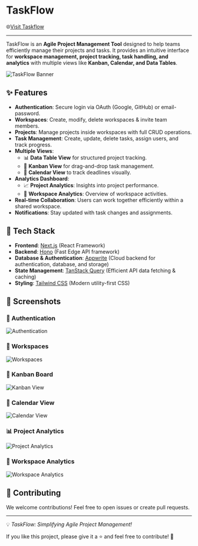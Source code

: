# TaskFlow

🌐[Visit Taskflow](https://taskflow-agile-pm.vercel.app)

---

TaskFlow is an **Agile Project Management Tool** designed to help teams efficiently manage their projects and tasks. It provides an intuitive interface for **workspace management, project tracking, task handling, and analytics** with multiple views like **Kanban, Calendar, and Data Tables**.

![TaskFlow Banner](public/Images/taskflow.png)

## ✨ Features

- **Authentication**: Secure login via OAuth (Google, GitHub) or email-password.
- **Workspaces**: Create, modify, delete workspaces & invite team members.
- **Projects**: Manage projects inside workspaces with full CRUD operations.
- **Task Management**: Create, update, delete tasks, assign users, and track progress.
- **Multiple Views**:
  - 📊 **Data Table View** for structured project tracking.
  - 📌 **Kanban View** for drag-and-drop task management.
  - 📅 **Calendar View** to track deadlines visually.
- **Analytics Dashboard**:
  - 📈 **Project Analytics**: Insights into project performance.
  - 🏢 **Workspace Analytics**: Overview of workspace activities.
- **Real-time Collaboration**: Users can work together efficiently within a shared workspace.
- **Notifications**: Stay updated with task changes and assignments.

## 🚀 Tech Stack

- **Frontend**: [Next.js](https://nextjs.org/) (React Framework)
- **Backend**: [Hono](https://hono.dev/) (Fast Edge API framework)
- **Database & Authentication**: [Appwrite](https://appwrite.io/) (Cloud backend for authentication, database, and storage)
- **State Management**: [TanStack Query](https://tanstack.com/query/latest) (Efficient API data fetching & caching)
- **Styling**: [Tailwind CSS](https://tailwindcss.com/) (Modern utility-first CSS)

## 📸 Screenshots

### 🔑 Authentication

![Authentication](public/Images/authentication.png)

### 🏢 Workspaces

![Workspaces](public/Images/workspace.png)

### 📌 Kanban Board

![Kanban View](public/Images/project-kanban.png)

### 📅 Calendar View

![Calendar View](public/Images/project-calendar.png)

### 📊 Project Analytics

![Project Analytics](public/Images/project-analytics.png)

### 🏢 Workspace Analytics

![Workspace Analytics](public/Images/home-analytics.png)

## 🤝 Contributing

We welcome contributions! Feel free to open issues or create pull requests.

---

💡 _TaskFlow: Simplifying Agile Project Management!_

If you like this project, please give it a ⭐ and feel free to contribute! 🙌
